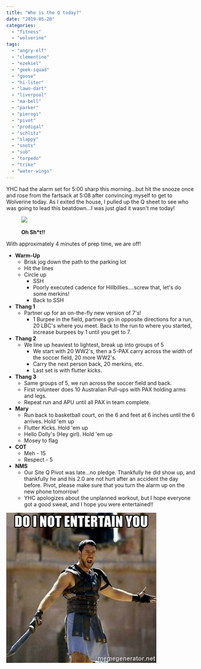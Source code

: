 ```yaml
---
title: "Who is the Q today?"
date: "2019-05-20"
categories: 
  - "fitness"
  - "wolverine"
tags: 
  - "angry-elf"
  - "clementine"
  - "ezekiel"
  - "geek-squad"
  - "goose"
  - "hi-liter"
  - "lawn-dart"
  - "liverpool"
  - "ma-bell"
  - "parker"
  - "pierogi"
  - "pivot"
  - "prodigal"
  - "schlitz"
  - "slappy"
  - "snots"
  - "sub"
  - "torpedo"
  - "trike"
  - "water-wings"
---
```


YHC had the alarm set for 5:00 sharp this morning...but hit the snooze once and rose from the fartsack at 5:08 after convincing myself to get to Wolverine today. As I exited the house, I pulled up the Q sheet to see who was going to lead this beatdown...I was just glad it wasn't me today!

<figure>

![](https://i2.wp.com/f3carpex.com/wp-content/uploads/2019/05/f3.jpg?fit=800%2C394&ssl=1)

<figcaption>

**Oh Sh\*t!!**

</figcaption>

</figure>

With approximately 4 minutes of prep time, we are off!

- **Warm-Up**
    - Brisk jog down the path to the parking lot
    - Hit the lines
    - Circle up
        - SSH
        - Poorly executed cadence for Hillbillies....screw that, let's do some merkins!
        - Back to SSH
- **Thang 1**
    - Partner up for an on-the-fly new version of 7's!
        - 1 Burpee in the field, partners go in opposite directions for a run, 20 LBC's where you meet. Back to the run to where you started, increase burpees by 1 until you get to 7.
- **Thang 2**
    - We line up heaviest to lightest, break up into groups of 5
        - We start with 20 WW2's, then a 5-PAX carry across the width of the soccer field, 20 more WW2's.
        - Carry the next person back, 20 merkins, etc.
        - Last set is with flutter kicks.
- **Thang 3**
    - Same groups of 5, we run across the soccer field and back.
    - First volunteer does 10 Australian Pull-ups with PAX holding arms and legs.
    - Repeat run and APU until all PAX in team complete.
- **Mary**
    - Run back to basketball court, on the 6 and feet at 6 inches until the 6 arrives. Hold 'em up
    - Flutter Kicks. Hold 'em up
    - Hello Dolly's (Hey girl). Hold 'em up
    - Mosey to flag
- **COT**
    - Meh - 15
    - Respect - 5
- **NMS**
    - Our Site Q Pivot was late...no pledge. Thankfully he did show up, and thankfully he and his 2.0 are not hurt after an accident the day before. Pivot, please make sure that you turn the alarm up on the new phone tomorrow!
    - YHC apologizes about the unplanned workout, but I hope everyone got a good sweat, and I hope you were entertained!!

![](images/Gladiator.jpg)
